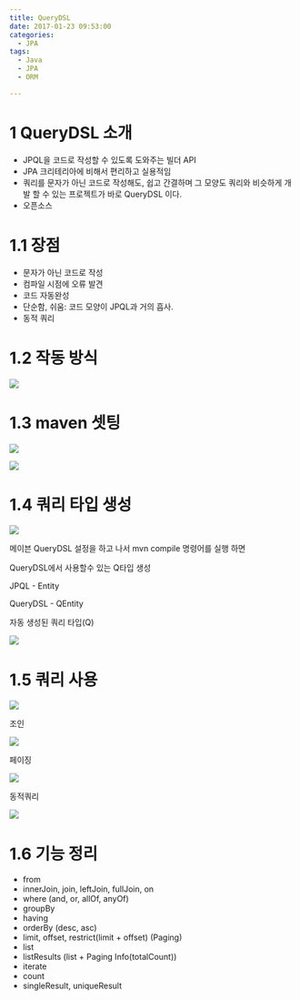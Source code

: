 ```yaml
---
title: QueryDSL
date: 2017-01-23 09:53:00
categories:
  - JPA
tags:
  - Java
  - JPA
  - ORM

---
```

# 1 QueryDSL 소개

* JPQL을 코드로 작성할 수 있도록 도와주는 빌더 API
* JPA 크리테리아에 비해서 편리하고 실용적임
* 쿼리를 문자가 아닌 코드로 작성해도, 쉽고 간결하며 그 모양도 쿼리와 비슷하게 개발 할 수 있는 프로젝트가 바로 QueryDSL 이다.
* 오픈소스
<!-- more -->
# 1.1 장점

* 문자가 아닌 코드로 작성
* 컴파일 시점에 오류 발견
* 코드 자동완성
* 단순함, 쉬움: 코드 모양이 JPQL과 거의 흡사.
* 동적 쿼리

# 1.2 작동 방식

![](https://lh5.googleusercontent.com/AVfAUXPSxor45lTvSanV-IkKLYRLndp7qXOe2dWBKnZjZ8N0PBckegjWNpvXWS3SPj9QpwWMLvl7U7cUj8KM7mY8X4ykbYx2zppPEKfMAe7dRen-Ew4CtUZA2evYtg8GLimWSm5M)

# 1.3 maven 셋팅

![](https://lh6.googleusercontent.com/YdriXl8A1rZH7--lMIoXIcmU6fPPy7JbEsGSKno86ZDLv30joetRMJyeC20hI-EpuM-Bl13kj3clgsQ2bwwIitOaSeks1TqjXppMSVG6Rg8B1OEbmyOQNyEmaly311jAP_PzKUky)

![](https://lh6.googleusercontent.com/6oCoJka5d-3cKXoyYdczF7JsamRj1q9H8OzuVgI_AILRrX4jeeddlS2asWCLX1BkBRD1aTFpVx6Mt0c8EOnvd2efe8XAp52whdGbsiDn09uVomS7xHkC6ImkrosW0_8BXb0xNB4N)

# 1.4 쿼리 타입 생성

![](https://lh5.googleusercontent.com/L-gnSon8L1sD9oD9VT-WeghP-ATZN_8YWuZ8-vinQUAmdQvkx0fsoVSLJsGP8HOLklEbxNHIW94JNQYEWrEbJPZJM6umLzlNVkWGv5ZURG2V_nnL012ZyIyMeEgCsYlB76zuLwOm)

메이븐 QueryDSL 설정을 하고 나서 mvn compile 명령어를 실행 하면

QueryDSL에서 사용할수 있는 Q타입 생성

JPQL - Entity

QueryDSL - QEntity

자동 생성된 쿼리 타입(Q)

![](https://lh4.googleusercontent.com/0s2eVZ3ruiRy-E49StfPhuWafTfjthFXcfdzdlBMwZO8IKbNCq5n6LpvmTExW-sRnSx-2Tl2nZGFTrjBj42F2EOdr7JNTfdmPY4XEZmgUj7BkGwSXZF1gFSFNlOsm4ZOI2JhqiBk)

# 1.5 쿼리 사용

![](https://lh6.googleusercontent.com/gXyE-X1dZwfMK_Sf9B_nYyV8hDqF-udj7HNQLT9PQbGAE_daH_PGz0snVs1f646YvbyUM5tye8Opa3_49xFA2bfWsx_BQcZeJHIAKwhxuDjd9XuTe0KpzLNjNnib25voOUXzQKD8)

조인

![](https://lh6.googleusercontent.com/c7P0-fsN_Xb6d3Td5zEXbFZ5s22S9Tn6xdw37WQlYmUzsjVoGYPLILOx77VWmnc0RiUTy39WcsftCVG3Go5YwQjk4g84_qzTwk1C53GezScGev1-T_UiO_YtffkFbj0ARYGkx-pr)

페이징

![](https://lh3.googleusercontent.com/lQ1Ws8hnmbUY0RmO6RXvMPK-MFeqyLWxHzxNA9kw4nQDTs-hjlIV2IRe21R_OfNKaIZrRaw0BJJMHb2FmeBURro0ZiT1evP227f2XaJ83EYxtip7_rNVG6SfIQuUkgbuli65N_92)

동적쿼리

![](https://lh3.googleusercontent.com/o5KMcCgJpWk5rBbLJLCLXk8ny7BDaeoPhveBsHSiuYKVvUhFh1SeRkjcELOYueRODsq7nyylqEv1eJD7kcWItSdc6ICQFiIgIVkM4ugna2kdlBJyoeIgXfsp1Tucg7fV6-V9nmCA)

# 1.6 기능 정리

* from
* innerJoin, join, leftJoin, fullJoin, on
* where (and, or, allOf, anyOf)
* groupBy
* having
* orderBy (desc, asc)
* limit, offset, restrict(limit + offset) (Paging)
* list
* listResults (list + Paging Info(totalCount))
* iterate
* count
* singleResult, uniqueResult
